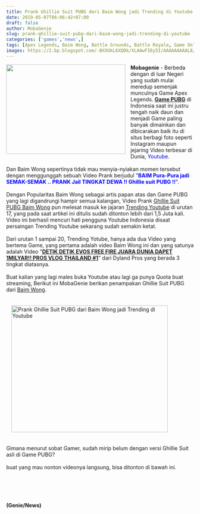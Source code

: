 ```yaml
---
title: Prank Ghillie Suit PUBG dari Baim Wong jadi Trending di Youtube
date: 2019-05-07T06:06:42+07:00
draft: false
author: MobaGenie
slug: prank-ghillie-suit-pubg-dari-baim-wong-jadi-trending-di-youtube
categories: ['games','news',]
tags: [Apex Legends, Baim Wong, Battle Grounds, Battle Royale, Game Online, News, PUBG, PUBG Mobile, Youtube, ]
images: https://2.bp.blogspot.com/-BXXUkL6XQDk/XLAAwFI6y5I/AAAAAAAAAL8/s9e_TE5516IrktmmRNugMTxlr7cJFe6qwCLcBGAs/s1600/BAIM%2BPura-Pura%2Bjadi%2BSEMAK-SEMAK%2B%2BPRANK%2BJail%2BTINGKAT%2BDEWA%2B%2BGhillie%2Bsuit%2BPUBG1%2Bcopy-1.jpg
---
```


<div text-align: center;">
<a  style="clear: left; float: left; margin-bottom: 1em; margin-right: 1em;"><img  height="240" src="https://2.bp.blogspot.com/-BXXUkL6XQDk/XLAAwFI6y5I/AAAAAAAAAL8/s9e_TE5516IrktmmRNugMTxlr7cJFe6qwCLcBGAs/s1600/BAIM%2BPura-Pura%2Bjadi%2BSEMAK-SEMAK%2B%2BPRANK%2BJail%2BTINGKAT%2BDEWA%2B%2BGhillie%2Bsuit%2BPUBG1%2Bcopy-1.jpg" width="320"></a></div>
<b>Mobagenie</b> - Berbeda dengan di luar Negeri yang sudah mulai meredup semenjak munculnya Game Apex Legends. <a href="/prank-ghillie-suit-pubg-dari-baim-wong/"><b>Game PUBG</b></a> di Indonesia saat ini justru tengah naik daun dan menjadi Game paling banyak dimainkan dan dibicarakan baik itu di situs berbagi foto seperti Instagram maupun jejaring Video terbesar di Dunia, <span style="color: blue;">Youtube</span>.<br />
<br />
Dan Baim Wong sepertinya tidak mau menyia-nyiakan momen tersebut dengan menggunggah sebuah Video Prank berjudul "<span style="color: blue;"><b>BAIM Pura-Pura jadi SEMAK-SEMAK .. PRANK Jail TINGKAT DEWA !! Ghillie suit PUBG !!</b></span>".<br />
<br />
Dengan Popularitas Baim Wong sebagai artis papan atas dan Game PUBG yang lagi digandrungi hampir semua kalangan, Video Prank <a href="https://mobagenie.my.id/prank-ghillie-suit-pubg-dari-baim-wong/">Ghillie Suit PUBG Baim Wong</a> pun melesat masuk ke jajaran <a href="https://www.youtube.com/feed/trending">Trending Youtube</a> di urutan 17, yang pada saat artikel ini ditulis sudah ditonton lebih dari 1,5 Juta kali. Video ini berhasil mencuri hati pengguna Youtube Indonesia disaat persaingan Trending Youtube sekarang sudah semakin ketat. <br />
<br />
Dari urutan 1 sampai 20, Trending Yotube, hanya ada dua Video yang bertema Game, yang pertama adalah video Baim Wong ini dan yang satunya adalah Video "<b><span style="color: blue;"><a href="https://www.youtube.com/watch?v=iGSt07tkbKc">DETIK DETIK EVOS FREE FIRE JUARA DUNIA DAPET 1MILYAR!! PROS VLOG THAILAND #1</a></span></b>" dari Dyland Pros yang berada 3 tingkat diatasnya.<br />
<br />
Buat kalian yang lagi males buka Youtube atau lagi ga punya Quota buat streaming, Berikut ini MobaGenie berikan penampakan Ghillie Suit PUBG dari <a href="https://www.youtube.com/watch?v=zJzA4pOgx-E">Baim Wong</a>.<br />
<br />
<br />
<div text-align: center;">
<a  style="margin-left: 1em; margin-right: 1em;"><img alt="Prank Ghillie Suit PUBG dari Baim Wong jadi Trending di Youtube" height="340" src="https://2.bp.blogspot.com/-BXXUkL6XQDk/XLAAwFI6y5I/AAAAAAAAAL8/s9e_TE5516IrktmmRNugMTxlr7cJFe6qwCLcBGAs/s1600/BAIM%2BPura-Pura%2Bjadi%2BSEMAK-SEMAK%2B%2BPRANK%2BJail%2BTINGKAT%2BDEWA%2B%2BGhillie%2Bsuit%2BPUBG1%2Bcopy-1.jpg" width="420"></a></div>
<br />
<br />
Gimana menurut sobat Gamer, sudah mirip belum dengan versi Ghillie Suit asli di Game PUBG?<br />
<br />
buat yang mau nonton videonya langsung, bisa ditonton di bawah ini.<br />
<br />
<b><br /></b>
<b><amp-youtube data-videoid="zJzA4pOgx-E" height="270" layout="responsive" width="480">
</amp-youtube><br />
</b><br />
<b><br /></b>
<b>(Genie/News)</b>